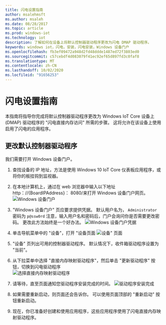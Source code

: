 ```yaml
---
title: 闪电设置指南
author: msalehmsft
ms.author: msaleh
ms.date: 08/28/2017
ms.topic: article
ms.prod: windows-iot
ms.technology: iot
description: 了解如何在设备上将默认控制器驱动程序更改为闪电 DMAP 驱动程序。
keywords: windows iot，闪电，安装，闪电安装，Windows 设备门户
ms.openlocfilehash: fb3ef09472a948d2fd48ddde1487ed72f3803ed0
ms.sourcegitcommit: c57cebdf4d083079f41ec92ef65d897fd3c0faf8
ms.translationtype: MT
ms.contentlocale: zh-CN
ms.lasthandoff: 10/02/2020
ms.locfileid: "91656253"
---
```

# <a name="lightning-setup-guide"></a>闪电设置指南

本指南将指导你完成将默认控制器驱动程序更改为 Windows IoT Core 设备上 (DMAP) 驱动程序的 "闪电直接内存访问" 所需的步骤。 这将允许在该设备上使用启用了闪电的应用程序。

## <a name="change-the-default-controller-driver"></a>更改默认控制器驱动程序

我们需要打开 Windows 设备门户。

1. 查找设备的 IP 地址，方法是使用 Windows 10 IoT Core 仪表板应用程序，或将你的板挂钩到监视器。

2. 在本地计算机上，通过在 web 浏览器中输入以下地址 http：//{BoardIPAddress}： 8080/来打开 Windows 设备门户网页。
   ![Windows 设备门户](../media/LightningSetup/dmap1.png)

3. "Windows 设备门户" 页应要求提供凭据。 默认用户名为， `Administrator` 密码为 `p@ssw0rd` 注意，输入用户名和密码后，门户会询问你是否需要更改密码。 更改此方法始终是一个好办法。
   ![Windows 设备门户凭据](../media/LightningSetup/dmap2.png)

4. 单击导航菜单中的 "设备"，打开 "设备页面 ![ 设备" 页面](../media/LightningSetup/dmap3.png)

5. "设备" 页列出可用的控制器驱动程序。 默认情况下，收件箱驱动程序设置为 "当前"。

6. 从下拉菜单中选择 "直接内存映射驱动程序"，然后单击 "更新驱动程序" 按钮，切换到闪电驱动程序<br/>
   ![选择直接内存映射驱动程序](../media/LightningSetup/dmap4.png)

7. 请等待，直至页面通知您驱动程序安装完成的时间。
   ![驱动程序安装完成](../media/LightningSetup/dmap5.png)

8. 如果需要重新启动，则页面还会告诉你。 可以使用页面顶部的 "重新启动" 按钮重新启动。

9. 现在，你已准备好创建和使用应用程序，这些应用程序使用了闪电直接内存映射驱动程序。
